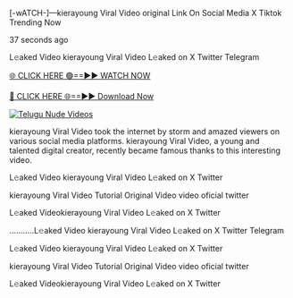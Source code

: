 [-wATCH-]—kierayoung Viral Video original Link On Social Media X Tiktok Trending Now



37 seconds ago

L𝚎aked Video kierayoung Viral Video L𝚎aked on X Twitter Telegram

[🌐 CLICK HERE 🟢==►► WATCH NOW](https://viral-xone.blogspot.com/2025/01/valovideo.html)

[🔴 CLICK HERE 🌐==►► Download Now](https://viral-xone.blogspot.com/2025/01/valovideo.html)

[![Telugu Nude Videos](https://i.imgur.com/dJHk4Zq.gif)](https://viral-xone.blogspot.com/2025/01/valovideo.html)

kierayoung Viral Video took the internet by storm and amazed viewers on various social media platforms. kierayoung Viral Video, a young and talented digital creator, recently became famous thanks to this interesting video.

L𝚎aked Video kierayoung Viral Video L𝚎aked on X Twitter

kierayoung Viral Video Tutorial Original Video video oficial twitter

L𝚎aked Videokierayoung Viral Video L𝚎aked on X Twitter

...........L𝚎aked Video kierayoung Viral Video L𝚎aked on X Twitter Telegram

L𝚎aked Video kierayoung Viral Video L𝚎aked on X Twitter

kierayoung Viral Video Tutorial Original Video video oficial twitter

L𝚎aked Videokierayoung Viral Video L𝚎aked on X Twitter